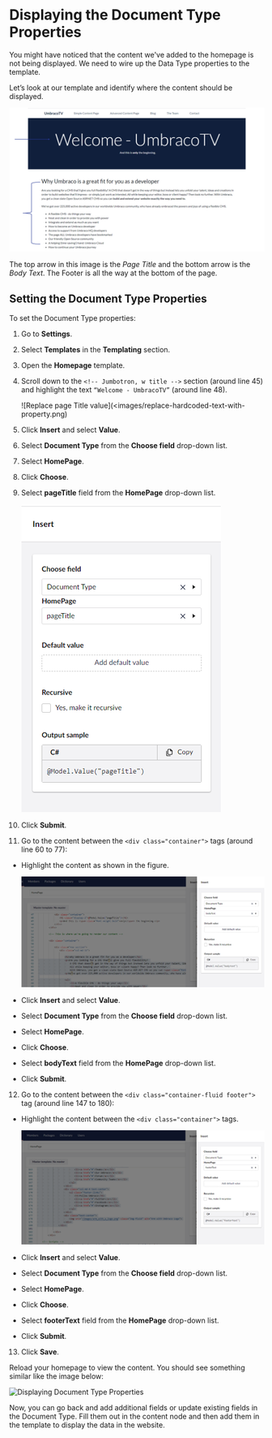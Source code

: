# Displaying the Document Type Properties

You might have noticed that the content we've added to the homepage is not being displayed. We need to wire up the Data Type properties to the template.

Let’s look at our template and identify where the content should be displayed.

![Where our Data Properties Content Should be Output](images/where-our-data-fields-go.png)

The top arrow in this image is the _Page Title_ and the bottom arrow is the _Body Text_. The Footer is all the way at the bottom of the page.

## Setting the Document Type Properties

To set the Document Type properties:

1. Go to **Settings**.
2. Select **Templates** in the **Templating** section.
3. Open the **Homepage** template.
4. Scroll down to the `<!-- Jumbotron, w title -->` section (around line 45) and highlight the text `“Welcome - UmbracoTV”` (around line 48).

    ![Replace page Title value](<images/replace-hardcoded-text-with-property.png)
5. Click **Insert** and select **Value**.
6. Select **Document Type** from the **Choose field** drop-down list.
7. Select **HomePage**.
8. Click **Choose**.
9. Select **pageTitle** field from the **HomePage** drop-down list.

    ![Page Title field](images/umbraco-page-field.png)
10. Click **Submit**.
11. Go to the content between the `<div class="container">` tags (around line 60 to 77):
   *   Highlight the content as shown in the figure.

       ![Replace Body Text value](images/replace-bodytext-with-page-field.png)
   * Click **Insert** and select **Value**.
   * Select **Document Type** from the **Choose field** drop-down list.
   * Select **HomePage**.
   * Click **Choose**.
   * Select **bodyText** field from the **HomePage** drop-down list.
   * Click **Submit**.
12. Go to the content between the `<div class="container-fluid footer">` tag (around line 147 to 180):
   *   Highlight the content between the `<div class="container">` tags.

       ![Replace Footer Text value](images/footer-text.png)
   * Click **Insert** and select **Value**.
   * Select **Document Type** from the **Choose field** drop-down list.
   * Select **HomePage**.
   * Click **Choose**.
   * Select **footerText** field from the **HomePage** drop-down list.
   * Click **Submit**.
13. Click **Save**.

Reload your homepage to view the content. You should see something similar like the image below:

![Displaying Document Type Properties](../../../../10/umbraco-cms/tutorials/creating-a-basic-website/images/figure-22-displaying-document-type-properties.png)

Now, you can go back and add additional fields or update existing fields in the Document Type. Fill them out in the content node and then add them in the template to display the data in the website.
